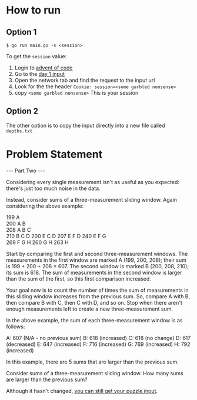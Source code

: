 # How to run
## Option 1
```shell
$ go run main.go -s <session>
```

To get the `session` value: 
1. Login to [advent of code](https://adventofcode.com/)
2. Go to the [day 1 input](https://adventofcode.com/2021/day/1/input)
3. Open the network tab and find the request to the input url
4. Look for the the header `Cookie: session=<some garbled nonsense>`
5. copy `<some garbled nonsense>`
This is your session

## Option 2
The other option is to copy the input directly into a new file called `depths.txt`

# Problem Statement
--- Part Two ---

Considering every single measurement isn't as useful as you expected: there's just too much noise in the data.

Instead, consider sums of a three-measurement sliding window. Again considering the above example:

199  A      
200  A B    
208  A B C  
210    B C D
200  E   C D
207  E F   D
240  E F G  
269    F G H
260      G H
263        H

Start by comparing the first and second three-measurement windows. The measurements in the first window are marked A (199, 200, 208); their sum is 199 + 200 + 208 = 607. The second window is marked B (200, 208, 210); its sum is 618. The sum of measurements in the second window is larger than the sum of the first, so this first comparison increased.

Your goal now is to count the number of times the sum of measurements in this sliding window increases from the previous sum. So, compare A with B, then compare B with C, then C with D, and so on. Stop when there aren't enough measurements left to create a new three-measurement sum.

In the above example, the sum of each three-measurement window is as follows:

A: 607 (N/A - no previous sum)
B: 618 (increased)
C: 618 (no change)
D: 617 (decreased)
E: 647 (increased)
F: 716 (increased)
G: 769 (increased)
H: 792 (increased)

In this example, there are 5 sums that are larger than the previous sum.

Consider sums of a three-measurement sliding window. How many sums are larger than the previous sum?

Although it hasn't changed, [you can still get your puzzle input](https://adventofcode.com/2021/day/1/input).